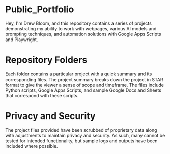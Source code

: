 # Public_Portfolio
Hey, I'm Drew Bloom, and this repository contains a series of projects demonstrating my ability to work with webpages, various AI models and prompting techniques, and automation solutions with Google Apps Scripts and Playwright.

# Repository Folders
Each folder contains a particular project with a quick summary and its corresponding files.
The project summary breaks down the project in STAR format to give the viewer a sense of scope and timeframe.
The files include Python scripts, Google Apps Scripts, and sample Google Docs and Sheets that correspond with these scripts.

# Privacy and Security
The project files provided have been scrubbed of proprietary data along with adjustments to maintain privacy and security.
As such, many cannot be tested for intended functionality, but sample logs and outputs have been included where possible.
